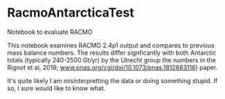 # RacmoAntarcticaTest
Notebook to evaluate RACMO

This notebook examines RACMO 2.4p1 output and compares to previous mass balance numbers. The results differ signficantly with both Antarctic totals (typically 240-2500 Gt/yr) by the Utrecht group the numbers in the Rignot et al, 2018; www.pnas.org/cgi/doi/10.1073/pnas.1812883116) paper.

It's quite likely I am misinterpretting the data or doing something stupid. If so, I sure would like to know what.
